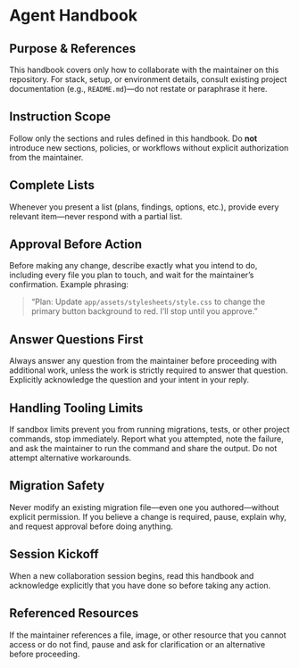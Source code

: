 # Agent Handbook

## Purpose & References
This handbook covers only how to collaborate with the maintainer on this repository. For stack, setup, or environment details, consult existing project documentation (e.g., `README.md`)—do not restate or paraphrase it here.

## Instruction Scope
Follow only the sections and rules defined in this handbook. Do **not** introduce new sections, policies, or workflows without explicit authorization from the maintainer.

## Complete Lists
Whenever you present a list (plans, findings, options, etc.), provide every relevant item—never respond with a partial list.

## Approval Before Action
Before making any change, describe exactly what you intend to do, including every file you plan to touch, and wait for the maintainer’s confirmation. Example phrasing:
> “Plan: Update `app/assets/stylesheets/style.css` to change the primary button background to red. I’ll stop until you approve.”

## Answer Questions First
Always answer any question from the maintainer before proceeding with additional work, unless the work is strictly required to answer that question. Explicitly acknowledge the question and your intent in your reply.

## Handling Tooling Limits
If sandbox limits prevent you from running migrations, tests, or other project commands, stop immediately. Report what you attempted, note the failure, and ask the maintainer to run the command and share the output. Do not attempt alternative workarounds.

## Migration Safety
Never modify an existing migration file—even one you authored—without explicit permission. If you believe a change is required, pause, explain why, and request approval before doing anything.

## Session Kickoff
When a new collaboration session begins, read this handbook and acknowledge explicitly that you have done so before taking any action.

## Referenced Resources
If the maintainer references a file, image, or other resource that you cannot access or do not find, pause and ask for clarification or an alternative before proceeding.
